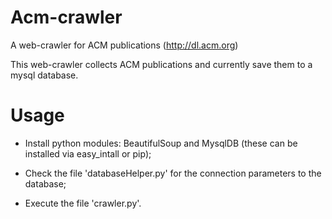 # Acm-crawler
A web-crawler for ACM publications (http://dl.acm.org)

This web-crawler collects ACM publications and currently save them to a mysql database.

# Usage
 - Install python modules: BeautifulSoup and MysqlDB (these can be installed via easy_intall or pip);

- Check the file 'databaseHelper.py' for the connection parameters to the database;

- Execute the file 'crawler.py'.

